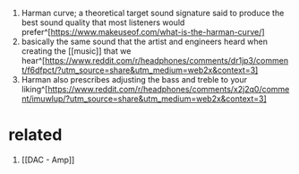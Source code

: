 1. Harman curve; a theoretical target sound signature said to produce the best sound quality that most listeners would prefer^[https://www.makeuseof.com/what-is-the-harman-curve/]
2. basically the same sound that the artist and engineers heard when creating the [[music]] that we hear^[https://www.reddit.com/r/headphones/comments/dr1jp3/comment/f6dfpct/?utm_source=share&utm_medium=web2x&context=3]
3. Harman also prescribes adjusting the bass and treble to your liking^[https://www.reddit.com/r/headphones/comments/x2j2q0/comment/imuwlup/?utm_source=share&utm_medium=web2x&context=3]

# related
1. [[DAC - Amp]]